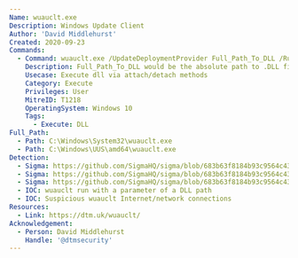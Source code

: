 ```yaml
---
Name: wuauclt.exe
Description: Windows Update Client
Author: 'David Middlehurst'
Created: 2020-09-23
Commands:
  - Command: wuauclt.exe /UpdateDeploymentProvider Full_Path_To_DLL /RunHandlerComServer
    Description: Full_Path_To_DLL would be the absolute path to .DLL file and would execute code on attach.
    Usecase: Execute dll via attach/detach methods
    Category: Execute
    Privileges: User
    MitreID: T1218
    OperatingSystem: Windows 10
    Tags:
      - Execute: DLL
Full_Path:
  - Path: C:\Windows\System32\wuauclt.exe
  - Path: C:\Windows\UUS\amd64\wuauclt.exe
Detection:
  - Sigma: https://github.com/SigmaHQ/sigma/blob/683b63f8184b93c9564c4310d10c571cbe367e1e/rules/windows/network_connection/net_connection_win_wuauclt_network_connection.yml
  - Sigma: https://github.com/SigmaHQ/sigma/blob/683b63f8184b93c9564c4310d10c571cbe367e1e/rules/windows/process_creation/proc_creation_win_lolbin_wuauclt.yml
  - Sigma: https://github.com/SigmaHQ/sigma/blob/683b63f8184b93c9564c4310d10c571cbe367e1e/rules/windows/process_creation/proc_creation_win_wuauclt_execution.yml
  - IOC: wuauclt run with a parameter of a DLL path
  - IOC: Suspicious wuauclt Internet/network connections
Resources:
  - Link: https://dtm.uk/wuauclt/
Acknowledgement:
  - Person: David Middlehurst
    Handle: '@dtmsecurity'
---
```

